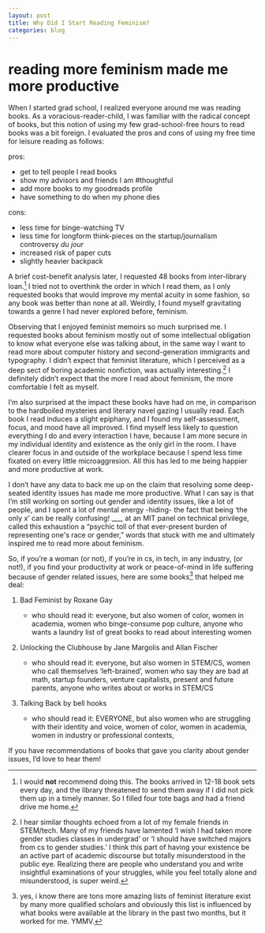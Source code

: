 ```yaml
---
layout: post
title: Why Did I Start Reading Feminism?
categories: blog
---
```

# reading more feminism made me more productive

When I started grad school, I realized everyone around me was reading books. As a voracious-reader-child, I was familiar with the radical concept of books, but this notion of using my few grad-school-free hours to read books was a bit foreign. I evaluated the pros and cons of using my free time for leisure reading as follows:

pros: 
- get to tell people I read books
- show my advisors and friends I am #thoughtful
- add more books to my goodreads profile
- have something to do when my phone dies

cons:
- less time for binge-watching TV
- less time for longform think-pieces on the startup/journalism controversy *du jour*
- increased risk of paper cuts
- slightly heavier backpack

A brief cost-benefit analysis later, I requested 48 books from inter-library loan.[^2] I tried not to overthink the order in which I read them, as I only requested books that would improve my mental acuity in some fashion, so any book was better than none at all. Weirdly, I found myself gravitating towards a genre I had never explored before, feminism. 

[^2]: I would **not** recommend doing this. The books arrived in 12-18 book sets every day, and the library threatened to send them away if I did not pick them up in a timely manner. So I filled four tote bags and had a friend drive me home.

Observing that I enjoyed feminist memoirs so much surprised me. I requested books about feminism mostly out of some intellectual obligation to know what everyone else was talking about, in the same way I want to read more about computer history and second-generation immigrants and typography. I didn’t expect that feminist literature, which I perceived as a deep sect of boring academic nonfiction, was actually interesting.[^3] I definitely didn’t expect that the more I read about feminism, the more comfortable I felt as myself. 

[^3]: I hear similar thoughts echoed from a lot of my female friends in STEM/tech. Many of my friends have lamented ‘I wish I had taken more gender studies classes in undergrad’ or ‘I should have switched majors from cs to gender studies.’ I think this part of having your existence be an active part of academic discourse but totally misunderstood in the public eye. Realizing there are people who understand you and write insightful examinations of your struggles, while you feel totally alone and misunderstood, is super weird.

I’m also surprised at the impact these books have had on me, in comparison to the hardboiled mysteries and literary navel gazing I usually read. Each book I read induces a slight epiphany, and I found my self-assessment, focus, and mood have all improved. I find myself less likely to question everything I do and every interaction I have, because I am more secure in my individual identity and existence as the only girl in the room. I have clearer focus in and outside of the workplace because I spend less time fixated on every little microaggresion. All this has led to me being happier and more productive at work.

I don’t have any data to back me up on the claim that resolving some deep-seated identity issues has made me more productive. What I can say is that I’m still working on sorting out gender and identity issues, like a lot of people, and I spent a lot of mental energy -hiding- the fact that being ‘the only *x*’ can be really confusing!  ___, at an MIT panel on technical privilege, called this exhaustion a “psychic toll of that ever-present burden of representing one's race or gender,” words that stuck with me and ultimately inspired me to read more about feminism.

So, if you’re a woman (or not), if you’re in cs, in tech, in any industry, (or not!), if you find your productivity at work or peace-of-mind in life suffering because of gender related issues, here are some books[^4] that helped me deal:

[^4]: yes, i know there are tons more amazing lists of feminist literature exist by many more qualified scholars and obviously this list is influenced by what books were available at the library in the past two months, but it worked for me. YMMV.

1. Bad Feminist by Roxane Gay
	- who should read it: everyone, but also women of color, women in academia, women who binge-consume pop culture, anyone who wants a laundry list of great books to read about interesting women

2. Unlocking the Clubhouse by Jane Margolis and Allan Fischer
	- who should read it: everyone, but also women in STEM/CS, women who call themselves ‘left-brained’, women who say they are bad at math, startup founders, venture capitalists, present and future parents, anyone who writes about or works in STEM/CS

3. Talking Back by bell hooks
	- who should read it: EVERYONE, but also women who are struggling with their identity and voice, women of color, women in academia, women in industry or professional contexts,

If you have recommendations of books that gave you clarity about gender issues, I’d love to hear them! 